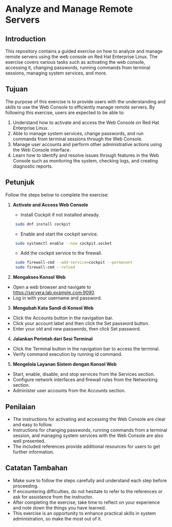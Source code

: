 # Analyze and Manage Remote Servers

## Introduction

This repository contains a guided exercise on how to analyze and manage remote servers using the web console on Red Hat Enterprise Linux. The exercise covers various tasks such as activating the web console, accessing it, changing passwords, running commands from terminal sessions, managing system services, and more.

## Tujuan

The purpose of this exercise is to provide users with the understanding and skills to use the Web Console to efficiently manage remote servers. By following this exercise, users are expected to be able to:

1. Understand how to activate and access the Web Console on Red Hat Enterprise Linux.
2. Able to manage system services, change passwords, and run commands from terminal sessions through the Web Console.
3. Manage user accounts and perform other administrative actions using the Web Console interface.
4. Learn how to identify and resolve issues through features in the Web Console such as monitoring the system, checking logs, and creating diagnostic reports.

## Petunjuk

Follow the steps below to complete the exercise:

1. **Activate and Access Web Console**

   - Install Cockpit if not installed already.

   ```bash
    sudo dnf install cockpit
   ```

   - Enable and start the cockpit service.

   ```bash
    sudo systemctl enable --now cockpit.socket
   ```

   - Add the cockpit service to the firewall.

   ```bash
    sudo firewall-cmd --add-service=cockpit --permanent
    sudo firewall-cmd --reload
   ```

2. **Mengakses Konsol Web**

- Open a web browser and navigate to https://servera.lab.example.com:9090.
- Log in with your username and password.

3. **Mengubah Kata Sandi di Konsol Web**

- Click the Accounts button in the navigation bar.
- Click your account label and then click the Set password button.
- Enter your old and new passwords, then click Set password.

4. **Jalankan Perintah dari Sesi Terminal**

- Click the Terminal button in the navigation bar to access the terminal.
- Verify command execution by running id command.

5. **Mengelola Layanan Sistem dengan Konsol Web**

- Start, enable, disable, and stop services from the Services section.
- Configure network interfaces and firewall rules from the Networking section.
- Administer user accounts from the Accounts section.

## Penilaian

- The instructions for activating and accessing the Web Console are clear and easy to follow.
- Instructions for changing passwords, running commands from a terminal session, and managing system services with the Web Console are also well presented.
- The included references provide additional resources for users to get further information.

## Catatan Tambahan

- Make sure to follow the steps carefully and understand each step before proceeding.
- If encountering difficulties, do not hesitate to refer to the references or ask for assistance from the instructor.
- After completing the exercise, take time to reflect on your experience and note down the things you have learned.
- This exercise is an opportunity to enhance practical skills in system administration, so make the most out of it.
